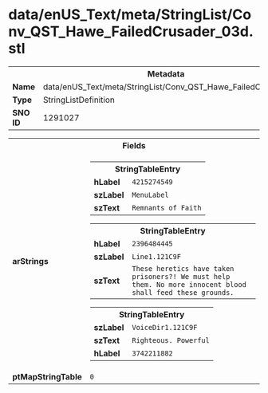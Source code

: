 <h1>data/enUS_Text/meta/StringList/Conv_QST_Hawe_FailedCrusader_03d.stl</h1><table><tr><th colspan="100%">Metadata</th></tr><tr><td><b>Name</b></td><td>data/enUS_Text/meta/StringList/Conv_QST_Hawe_FailedCrusader_03d.stl</td></tr><tr><td><b>Type</b></td><td>StringListDefinition</td></tr><tr><td><b>SNO ID</b></td><td>1291027</td></tr></table>

<table><tr><th colspan="100%">Fields</th></tr><tr><td><b>arStrings</b></td><td><table><tr><th colspan="100%">StringTableEntry</th></tr><tr><td><b>hLabel</b></td><td><code>4215274549</code></td></tr><tr><td><b>szLabel</b></td><td><code>MenuLabel</code></td></tr><tr><td><b>szText</b></td><td><code>Remnants of Faith</code></td></tr></table>


<table><tr><th colspan="100%">StringTableEntry</th></tr><tr><td><b>hLabel</b></td><td><code>2396484445</code></td></tr><tr><td><b>szLabel</b></td><td><code>Line1.121C9F</code></td></tr><tr><td><b>szText</b></td><td><code>These heretics have taken prisoners?! We must help them. No more innocent blood shall feed these grounds.</code></td></tr></table>


<table><tr><th colspan="100%">StringTableEntry</th></tr><tr><td><b>szLabel</b></td><td><code>VoiceDir1.121C9F</code></td></tr><tr><td><b>szText</b></td><td><code>Righteous. Powerful</code></td></tr><tr><td><b>hLabel</b></td><td><code>3742211882</code></td></tr></table>


</td></tr><tr><td><b>ptMapStringTable</b></td><td><code>0</code></td></tr></table>

